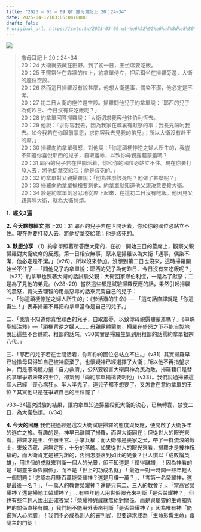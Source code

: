 ```yaml
---
title: "2023 – 03 – 09 QT 撒母耳記上 20：24~34"
date: 2025-04-12T03:05:04+0800
draft: false
# original_url: https://cmtc.tw/2023-03-09-qt-%e6%92%92%e6%af%8d%e8%80%b3%e8%a8%98%e4%b8%8a-20%ef%bc%9a2434
---
```


![](/images/qt.jpg)
> 撒母耳記上 20：24\~34  
> 20：24 大衛就去藏在田野。到了初一日，王坐席要吃飯。  
> 20：25 王照常坐在靠牆的位上，約拿單侍立，押尼珥坐在掃羅旁邊，大衛的座位空設。  
> 20：26 然而這日掃羅沒有說甚麼，他想大衛遇事，偶染不潔，他必定是不潔。  
> 20：27 初二日大衛的座位還空設。掃羅問他兒子約拿單說：「耶西的兒子為何昨日、今日沒有來吃飯呢？」  
> 20：28 約拿單回答掃羅說：「大衛切求我容他往伯利恆去。  
> 20：29 他說：『求你容我去，因為我家在城裏有獻祭的事；我長兄吩咐我去。如今我若在你眼前蒙恩，求你容我去見我的弟兄』；所以大衛沒有赴王的席。」  
> 20：30 掃羅向約拿單發怒，對他說：「你這頑梗悖逆之婦人所生的，我豈不知道你喜悅耶西的兒子，自取羞辱，以致你母親露體蒙羞嗎？  
> 20：31 耶西的兒子若在世間活着，你和你的國位必站立不住。現在你要打發人去，將他捉拿交給我；他是該死的。」  
> 20：32 約拿單對父親掃羅說：「他為甚麼該死呢？他做了甚麼呢？」  
> 20：33 掃羅向約拿單掄槍要刺他，約拿單就知道他父親決意要殺大衛。  
> 20：34 於是約拿單氣忿忿地從席上起來，在這初二日沒有吃飯。他因見父親羞辱大衛，就為大衛愁煩。

**1.  經文3遍**

**2. 今天默想經文**
撒上20：31 耶西的兒子若在世間活着，你和你的國位必站立不住。現在你要打發人去，將他捉拿交給我；他是該死的。

**3. 默想分享**
（1）約拿單照著所答應大衛的，在初一開始三日的筵席上，觀察父親掃羅對大衛缺席的反應。第一日相安無事，原來是掃羅以為大衛「遇事，偶染不潔，他必定是不潔。」（v26），所以沒來參加。沒想到第二日也沒來，這時掃羅開始坐不住了—「問他兒子約拿單說：耶西的兒子為何昨日、今日沒有來吃飯呢？」（v27）約拿單也照著大衛的話試驗父親：大衛回家鄉伯利恆，一是為了獻祭；二是為了見他的弟兄。（v28\~29）當然這些都是試驗掃羅反應的話，果然引起掃羅的震怒，竟失去理智的用最惡毒的話來咒罵自己的兒子：  
一、「你這頑梗悖逆之婦人所生的」：《參活潑的生命》— 「這句話直譯就是「你這畜生！」表非掃羅不再把約拿單當作是自己的兒子。」

二、「我豈不知道你喜悅耶西的兒子，自取羞辱，以致你母親露體蒙羞嗎？」《串珠聖經注釋》—「頑梗背逆之婦人…… 母親露體蒙羞，掃羅在盛怒之下不能自製地說出這些不合體統、粗鄙的話來，v30其實是掃羅生氣到用粗鄙的話罵約拿單祖宗八代。」

三、「耶西的兒子若在世間活着，你和你的國位必站立不住。」（v31）其實掃羅早已從撒母耳得知自己被神廢棄了，也懷疑神已經選擇了大衛；所以他不再指望求神，而是憑肉體力量「自力救濟」，公然要殺害大衛與神為民為敵。掃羅藉口是替約拿單爭取未來的王位，卻氣到「向約拿單掄槍要刺他」（v33）。我們說過掃羅這個人已經「喪心病狂」、半人半鬼了，連兒子都不想要了，又怎會在意約拿單的王位？其實他只是在爭取自己的王位罷了！

v33\~34這次試驗的結果，讓約拿單知道掃羅殺死大衛的決心，已無轉寰，禁食二日，為大衛愁煩。（v34）

**4. 今天的回應**
我們提過經過這次大衛試驗掃羅的態度與反應，便開啟了大衛多年的逃亡之旅。有趣的是，神早已離開了掃羅，而與大衛同在；但從世人的眼光來看，掃羅才是王、坐擁王宮、手掌兵權；而大衛卻是喪家之犬，帶了一群流浪的戰士，東躲西藏、居無定所，十分的落魄。如果從世人的眼光來看，掃羅才是被神祝福的，而大衛肯定是被咒詛的，否則怎麼落到如此的光景？世人慣以「成敗論英雄」，用世俗的成就來判斷一個人的光景，卻不知道是「錯得離譜」！因為神看的是「屬靈生命與關係」，而不是「世上的功成名就」！最近一對一時問一些年輕人一個問題：「您認為月賺百萬能榮耀神？還是月賺一萬？」、「考第一名榮耀神，還是最後一名？」、「一萬人的教會榮耀神？還是只有二、三人的教會？」、「當高官榮耀神？還是掃地工榮耀神？」…有些年輕人用世俗眼光來判斷「是否榮耀神？」但也有些年輕人說出正確答案：「榮耀神與成就無絕對關係，而是與屬靈的生命和與神的關係直接有關。」我們絕不能用外表來判斷「是否榮耀神？」因為唯有神「能鑑察人心肺腑」！我們不必成為別人的審判官，但要追求成為「生命影響生命」跟隨主的門徒！
